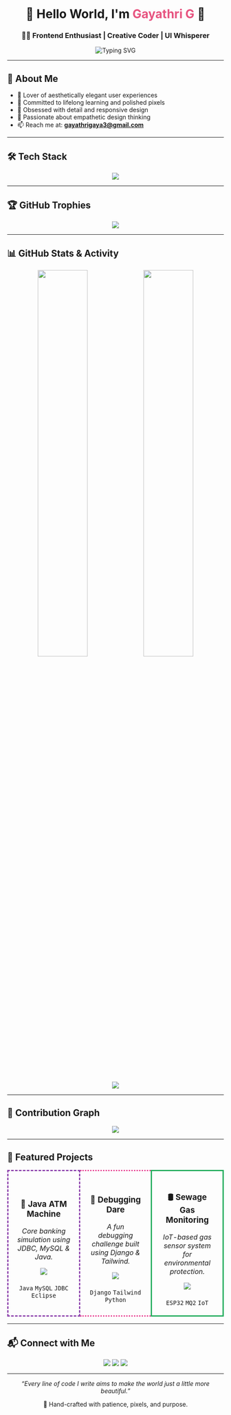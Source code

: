 <h1 align="center">🌷 Hello World, I'm <span style="color:#e75480;">Gayathri G</span> 💖</h1>
<h3 align="center">👩‍💻 Frontend Enthusiast | Creative Coder | UI Whisperer</h3>

<div align="center">
  <img src="https://readme-typing-svg.demolab.com/?lines=Web+Developer;Networking+Engineer;;AI+Researcher;IoT+System+Designer;Debugging+Champion;Always+Learning&center=true&width=500&height=30" alt="Typing SVG" />
</div>

---

## 💫 About Me

- 💌 Lover of aesthetically elegant user experiences  
- 🌱 Committed to lifelong learning and polished pixels  
- 🧠 Obsessed with detail and responsive design  
- 🎨 Passionate about empathetic design thinking  
- 📫 Reach me at: **gayathrigaya3@gmail.com**

---

## 🛠️ Tech Stack

<p align="center">
  <img src="https://skillicons.dev/icons?i=html,css,js,react,tailwind,django,python,figma,vscode,github" />
</p>

---

## 🏆 GitHub Trophies

<p align="center">
  <img src="https://github-profile-trophy.vercel.app/?username=gayathri1006&theme=gruvbox&no-frame=true&row=1&column=6" />
</p>

---

## 📊 GitHub Stats & Activity

<p align="center">
  <img src="https://github-readme-stats.vercel.app/api?username=gayathri1006&show_icons=true&theme=radical&hide_border=true" width="48%" />
  <img src="https://github-readme-stats.vercel.app/api/top-langs/?username=gayathri1006&layout=compact&theme=radical&hide_border=true" width="48%" />
</p>

<p align="center">
  <img src="https://streak-stats.demolab.com/?user=gayathri1006&theme=github-dark-blue&hide_border=true&date_format=j%20M%5B%20Y%5D" />
</p>

---

## 🧠 Contribution Graph

<p align="center">
  <img src="https://github-readme-activity-graph.vercel.app/graph?username=gayathri1006&theme=tokyo-night&area=true&hide_border=true" />
</p>

---

## 🌟 Featured Projects

<div align="center">

<table>
  <tr>

  <!-- Java ATM Machine -->
<td align="center" width="33%" style="border: 3px dashed #8e44ad; border-radius: 12px; padding: 20px;">
  <h3>🏦 Java ATM Machine</h3>
  <p><em>Core banking simulation using JDBC, MySQL & Java.</em></p>
  <a href="https://github.com/sharansidh-0301/Java-ATM-Machine" target="_blank">
    <img src="https://img.shields.io/badge/View Repo-blueviolet?style=for-the-badge&logo=java&logoColor=white" />
  </a>
  <br><br>
  <code>Java</code> <code>MySQL</code> <code>JDBC</code> <code>Eclipse</code>
</td>

<!-- Debugging Dare -->
<td align="center" width="33%" style="border: 3px dotted #e84393; border-radius: 12px; padding: 20px;">
  <h3>🐍 Debugging Dare</h3>
  <p><em>A fun debugging challenge built using Django & Tailwind.</em></p>
  <a href="https://github.com/sharansidh-0301/debugging-dare" target="_blank">
    <img src="https://img.shields.io/badge/View Repo-pink?style=for-the-badge&logo=python&logoColor=white" />
  </a>
  <br><br>
  <code>Django</code> <code>Tailwind</code> <code>Python</code>
</td>

<!-- Sewage Gas Monitoring -->
<td align="center" width="33%" style="border: 3px solid #27ae60; border-radius: 12px; padding: 20px;">
  <h3>🛢️ Sewage Gas Monitoring</h3>
  <p><em>IoT-based gas sensor system for environmental protection.</em></p>
  <a href="https://github.com/sharansidh-0301/sewage-gas-monitoring" target="_blank">
    <img src="https://img.shields.io/badge/View Repo-green?style=for-the-badge&logo=arduino&logoColor=white" />
  </a>
  <br><br>
  <code>ESP32</code> <code>MQ2</code> <code>IoT</code>
</td>


  </tr>
</table>
</div>


---


## 📬 Connect with Me

<p align="center">
  <a href="https://linkedin.com/in/gayathri1006"><img src="https://img.shields.io/badge/LinkedIn-blue?logo=linkedin&logoColor=white" /></a>
  <a href="https://twitter.com/gayathri1006"><img src="https://img.shields.io/badge/Twitter-1DA1F2?logo=twitter&logoColor=white" /></a>
  <a href="mailto:gayathrigaya3@gmail.com"><img src="https://img.shields.io/badge/Email-D14836?logo=gmail&logoColor=white" /></a>
</p>

---

<p align="center"><em>“Every line of code I write aims to make the world just a little more beautiful.”</em></p>
<p align="center">💐 Hand-crafted with patience, pixels, and purpose.</p>
